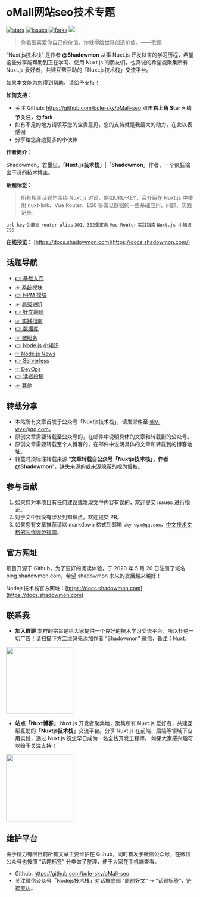 # oMall网站seo技术专题

[![stars](https://badgen.net/github/stars/bule-sky/oMall-seo?color=cyan&icon=github&label=点赞)](https://github.com/bule-sky/oMall-seo)
[![issues](https://badgen.net/github/issues/bule-sky/oMall-seo?color=red&icon=github&label=问题)](https://github.com/bule-sky/oMall-seo/issues)
[![forks](https://badgen.net/github/forks/bule-sky/oMall-seo?color=orange&label=收藏)](https://github.com/bule-sky/oMall-seo)
[<img src="https://img.shields.io/badge/%E5%BE%AE%E4%BF%A1-%E5%85%AC%E4%BC%97%E5%8F%B7-brightgreen">](https://nodejsred.oss-cn-shanghai.aliyuncs.com/node_roadmap_wx.jpg?x-oss-process=style/may)

> 你若要喜爱你自己的价值，你就得给世界创造价值。——歌德

“Nuxt.js技术栈” 是作者 **@Shadowmon** 从事 Nuxt.js 开发以来的学习历程，希望这些分享能帮助到正在学习、使用 Nuxt.js 的朋友们，也真诚的希望能聚集所有 Nuxt.js 爱好者，共建互帮互助的「Nuxt.js技术栈」交流平台。

如果本文能为您得到帮助，请给予支持！

**如何支持：**
- 关注 Github: https://github.com/bule-sky/oMall-seo 点击**右上角 Star :star: 给予关注，勿 fork**
- 如有不足的地方请填写您的宝贵意见，您的支持就是我最大的动力，在此以表感谢
- 分享给您身边更多的小伙伴

**作者简介**：

Shadowmon，君墨尘，「**Nuxt.js技术栈**」|「**Shadowmon**」作者，一个疯狂输出干货的技术博主。

**话题标签：**

> 所有相关话题均围绕 Nuxt.js 讨论，例如URL-KEY，会介绍在 Nuxt.js 中使用 nuxt-link、Vue Router、ES6 等常见数据的一些基础应用、问题、实践记录。

`url key` `伪静态` `router alias` `301、302重定向` `Vue Router` `实践指南` `Nuxt.js 小知识` `ES6`

**在线预览：** [https://docs.shadowmon.com](https://docs.shadowmon.com/)

## 话题导航

* [👉 基础入门](https://mp.weixin.qq.com/mp/appmsgalbum?__biz=MzIyNDU2NTc5Mw==&action=getalbum&album_id=1414786917090328577#wechat_redirect)
* [☞ 系统模块](https://mp.weixin.qq.com/mp/appmsgalbum?__biz=MzIyNDU2NTc5Mw==&action=getalbum&album_id=1486329730575450113#wechat_redirect)
* [👉 NPM 模块](https://mp.weixin.qq.com/mp/appmsgalbum?__biz=MzIyNDU2NTc5Mw==&action=getalbum&album_id=1825586897415389186#wechat_redirect)
* [ ☞ 高级进阶](https://mp.weixin.qq.com/mp/appmsgalbum?__biz=MzIyNDU2NTc5Mw==&action=getalbum&album_id=1608785177588088833#wechat_redirect)
* [👉 好文翻译](https://mp.weixin.qq.com/mp/appmsgalbum?__biz=MzIyNDU2NTc5Mw==&action=getalbum&album_id=1608785177621643272#wechat_redirect)
* [☞ 实践指南](https://mp.weixin.qq.com/mp/appmsgalbum?__biz=MzIyNDU2NTc5Mw==&action=getalbum&album_id=1658785795345825795#wechat_redirect)
* [👉 数据库](https://mp.weixin.qq.com/mp/appmsgalbum?__biz=MzIyNDU2NTc5Mw==&action=getalbum&album_id=1971342491291303937#wechat_redirect)
* [☞ 微服务](https://mp.weixin.qq.com/mp/appmsgalbum?__biz=MzIyNDU2NTc5Mw==&action=getalbum&album_id=1971387968787398659#wechat_redirect)
* [👉 Node.js 小知识](https://mp.weixin.qq.com/mp/appmsgalbum?__biz=MzIyNDU2NTc5Mw==&action=getalbum&album_id=1679118121804054530#wechat_redirect)
* [☞ Node.js News](https://mp.weixin.qq.com/mp/appmsgalbum?__biz=MzIyNDU2NTc5Mw==&action=getalbum&album_id=1971370235941175298#wechat_redirect)
* [👉 Serverless](https://mp.weixin.qq.com/mp/appmsgalbum?__biz=MzIyNDU2NTc5Mw==&action=getalbum&album_id=1971405184928923651#wechat_redirect)
* [☞ DevOps](https://mp.weixin.qq.com/mp/appmsgalbum?__biz=MzIyNDU2NTc5Mw==&action=getalbum&album_id=1831406119311720449#wechat_redirect)
* [👉 读者投稿](https://mp.weixin.qq.com/mp/appmsgalbum?__biz=MzIyNDU2NTc5Mw==&action=getalbum&album_id=1971364760327634945#wechat_redirect)
* [☞ 其他](/other/about-us.md)

## 转载分享

* 本站所有文章首发于公众号「Nuxtjs技术栈」，请发邮件至 sky-wyx@qq.com。
* 原创文章需要转载至公众号的，在邮件中说明具体的文章和转载到的公众号。
* 原创文章需要转载至个人博客的，在邮件中说明具体的文章和转载到的博客地址。
* 转载时须标注转载来源 “**文章转载自公众号「Nuxtjs技术栈」，作者@Shadowmon**”，缺失来源的或来源隐蔽的视为侵权。

## 参与贡献

1. 如果您对本项目有任何建议或发现文中内容有误的，欢迎提交 issues 进行指正。
2. 对于文中我没有涉及到知识点，欢迎提交 PR。
3. 如果您有文章推荐请以 markdown 格式到邮箱 `sky-wyx@qq.com`，[中文技术文档的写作规范指南](https://github.com/ruanyf/document-style-guide)。

## 官方网址

项目开源于 Github，为了更好的阅读体验，于 2020 年 5 月 20 日注册了域名 blog.shadowmon.com，希望 shadowmon 未来的发展越来越好！

Nodejs技术栈官方网址：[https://docs.shadowmon.com](https://docs.shadowmon.com)

## 联系我

- **加入群聊**
本群的宗旨是给大家提供一个良好的技术学习交流平台，所以杜绝一切广告！请扫描下方二维码先添加作者 “Shadowmon” 微信，备注：Nuxt。
<img src="https://nodejsred.oss-cn-shanghai.aliyuncs.com/wx.jpeg?x-oss-process=style/may" width="180" height="180"/>

- **站点「Nuxt博客」**
Nuxt.js 开发者聚集地，聚集所有 Nuxt.js 爱好者，共建互帮互助的「**Nuxtjs技术栈**」交流平台。分享 Nuxt.js 在前端、后端等领域下应用实践，通过 Nuxt.js 祝您早日成为一名全栈开发工程师。 如果大家感兴趣可以给予关注支持！
<img src="https://nodejsred.oss-cn-shanghai.aliyuncs.com/node_roadmap_wx.jpg?x-oss-process=style/may" width="180" height="180"/>

## 维护平台

由于精力有限目前所有文章主要维护在 Github，同时首发于微信公众号，在微信公众号也按照 “话题标签” 分类做了整理，便于大家在手机端查看。

* Github: https://github.com/bule-sky/oMall-seo
* 关注微信公众号「Nodejs技术栈」对话框底部 “原创好文” -> “话题标签”，[链接直达](http://mp.weixin.qq.com/s?__biz=MzIyNDU2NTc5Mw==&mid=100012388&idx=1&sn=97fc192f6d61c0b50a84e966a3a0e949&chksm=680fbe2a5f78373cfc21ab1d1a95e8d4f78f24066c3d5a612e1a3e388bfef9890230037446f5#rd)。
